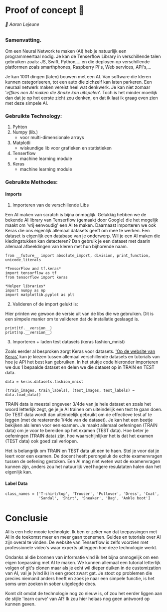 # Proof of concept :thought_balloon:
###### :boy: Aaron Lejeune

### Samenvatting.
Om een Neural Network te maken (AI) heb je natuurlijk een programmeertaal nodig. Je kan de Tenserflow Library in verschillende talen gebruiken zoals: JS, Swift, Python,... en die deployen op verschillende platformen zoals smarthphones, Raspberry Pi's, Web services, API's,...

Je kan 1001 dingen (laten) bouwen met een AI. Van software die kleren kunnen categoriseren, tot een auto die zichzelf kan laten parkeren. Een neuraal netwerk maken vereist heel wat denkwerk. Je kan niet zomaar '*effkes nen AI maken die Snake kan uitspelen*'. Toch is het minder moeilijk dan dat je op het eerste zicht zou denken, en dat ik laat ik graag even zien met deze simpele AI.

### Gebruikte Technology:
1. Pyhton
2. Numpy (lib.)
     - voor multi-dimensionale arrays
3. Matplotli
     - wiskundige lib voor grafieken en statistieken
4. Tenserflow  
     - machine learning module
5. Keras       
     - machine learning module
     
### Gebruikte Methodes:
#### Imports
1. Importeren van de verschillende Libs

Een AI maken van scratch is bijna onmoglijk. Gelukkig hebben we de bekende AI library van Tenserflow (gemaakt door Google) die het mogelijk maakt om 'vrij eenvoudig' een AI te maken. Daarnaast importeren we ook Keras die ons eigenlijk allemaal datasets geeft om mee te werken. Een dataset is eigenlijk een database van je onderwerp. Wil je een AI maken die kledingstukken kan detecteren? Dan gebruik je een dataset met daarin allemaal afbeeldingen van kleren met hun bijhorende naam.

```
from __future__ import absolute_import, division, print_function, unicode_literals

*TensorFlow and tf.keras*
import tensorflow as tf
from tensorflow import keras

*Helper libraries*
import numpy as np
import matplotlib.pyplot as plt
```

2. Valideren of de import gelukt is:

Hier printen we gewoon de versie uit van de libs die we gebruiken. Dit is een simpele manier om te valideren dat de installatie geslaagd is.

```
print(tf.__version__)
print(np.__version__)
```

3. Importeren + laden test datasets (keras fashion_mnist)

Zoals eerder al besproken zorgt Keras voor datasets. ['Op de website van Keras'](https://keras.io/examples/mnist_dataset_api/) kan je kiezen tussen allemaal verschillende datasets en tutorials van hoe je API het best kan gebruiken. In het stukje code hieronder importeren we dus 1 bepaalde dataset en delen we die dataset op in TRAIN en TEST data.

```
data = keras.datasets.fashion_mnist

(train_images, train_labels), (test_images, test_labels) = data.load_data()
```

TRAIN data is meestal ongeveer 3/4de van je hele dataset en zoals het woord letterlijk zegt, ge je je AI trainen om uiteindelijk een test te gaan doen. De TEST data wordt dan uiteindelijk gebruikt om de effectieve test af te leggen (met de resterende 1/4de van de dataset). Je kan het een beetje bekijken als leren voor een examen. Je maakt allemaal oefeningen (TRAIN data) om je voor te bereiden op het examen (TEST data). Hoe beter je oefeningen (TRAIN data) zijn, hoe waarschijnlijker het is dat het examen (TEST data) ook goed zal verlopen.

Het is belangrijk om TRAIN en TEST data uit een te haen. Stel je voor dat je leert voor een examen. De docent heeft perongeluk de echte examenvragen tussen de oefening gestoken. Een AI mag niet weten wat de examenvragen kunnen zijn, anders zou het natuurlijk veel hogere resulataten halen dan het eigenlijk kan.

#### Label Data
```
class_names = ['T-shirt/top', 'Trouser', 'Pullover', 'Dress', 'Coat',
               'Sandal', 'Shirt', 'Sneaker', 'Bag', 'Ankle boot']
```


# Conclusie
AI is een hele mooie technolgie. Ik ben er zeker van dat toepassingen met AI in de toekomst meer en meer gaan toenemen. Guides en tutorials over AI zijn overal te vinden. De website van Tenserflow is zelfs voorzien met professionele video's waar experts uitleggen hoe deze technologie werkt.

Ondanks al die bronnen van informatie vind ik het bijna onmogelijk om een eigen toepassing met AI te maken. We kunnen allemaal een tutorial letterlijk volgen of git's clonen maar als je echt wil dieper duiken in de customization van AI, val je (vind ik) in een groot zwart gat. Je stoot op problemen die precies niemand anders heeft en zoek je naar een simpele functie, is het soms uren zoeken in sober uitgelegde docs. 

Komt dit omdat de technologie nog zo nieuw is, of zou het eerder liggen aan de stijle 'learn curve' van AI? Ik zou hier helaas nog geen antwoord op kunnen geven.
